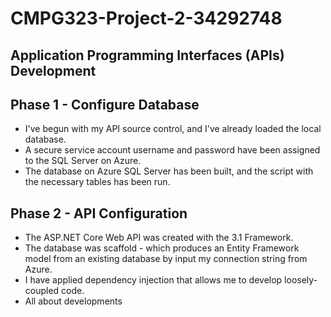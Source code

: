 # CMPG323-Project-2-34292748
## Application Programming Interfaces (APIs) Development
## Phase 1 - Configure Database
- I've begun with my API source control, and I've already loaded the local database.
- A secure service account username and password have been assigned to the SQL Server on Azure.
- The database on Azure SQL Server has been built, and the script with the necessary tables has been run.

## Phase 2 - API Configuration
- The ASP.NET Core Web API was created with the 3.1 Framework.
- The database was scaffold - which produces an Entity Framework model from an existing database by input my connection string from Azure.
- I have applied dependency injection that allows me to develop loosely-coupled code.
- All about developments
